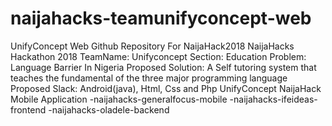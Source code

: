 # naijahacks-teamunifyconcept-web
UnifyConcept Web Github Repository For NaijaHack2018
NaijaHacks Hackathon 2018
TeamName: Unifyconcept
Section: Education
Problem: Language Barrier In Nigeria
Proposed Solution: A Self tutoring system that teaches the fundamental of the three major programming language
Proposed Slack: Android(java), Html, Css and Php
UnifyConcept NaijaHack Mobile Application
-naijahacks-generalfocus-mobile
-naijahacks-ifeideas-frontend
-naijahacks-oladele-backend
